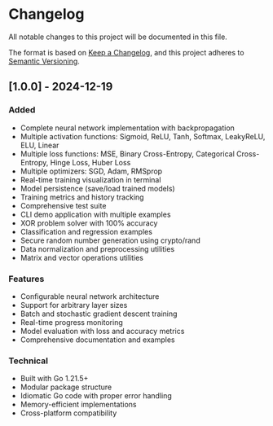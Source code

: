 # Changelog

All notable changes to this project will be documented in this file.

The format is based on [Keep a Changelog](https://keepachangelog.com/en/1.0.0/),
and this project adheres to [Semantic Versioning](https://semver.org/spec/v2.0.0.html).

## [1.0.0] - 2024-12-19

### Added
- Complete neural network implementation with backpropagation
- Multiple activation functions: Sigmoid, ReLU, Tanh, Softmax, LeakyReLU, ELU, Linear
- Multiple loss functions: MSE, Binary Cross-Entropy, Categorical Cross-Entropy, Hinge Loss, Huber Loss
- Multiple optimizers: SGD, Adam, RMSprop
- Real-time training visualization in terminal
- Model persistence (save/load trained models)
- Training metrics and history tracking
- Comprehensive test suite
- CLI demo application with multiple examples
- XOR problem solver with 100% accuracy
- Classification and regression examples
- Secure random number generation using crypto/rand
- Data normalization and preprocessing utilities
- Matrix and vector operations utilities

### Features
- Configurable neural network architecture
- Support for arbitrary layer sizes
- Batch and stochastic gradient descent training
- Real-time progress monitoring
- Model evaluation with loss and accuracy metrics
- Comprehensive documentation and examples

### Technical
- Built with Go 1.21.5+
- Modular package structure
- Idiomatic Go code with proper error handling
- Memory-efficient implementations
- Cross-platform compatibility 